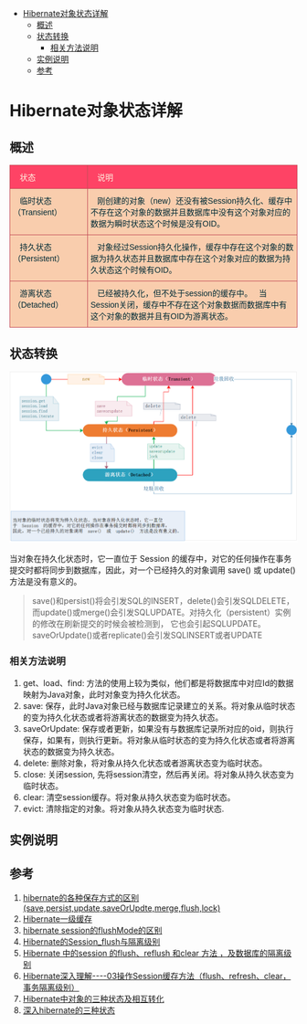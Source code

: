 <!-- TOC -->

- [Hibernate对象状态详解](#hibernate%e5%af%b9%e8%b1%a1%e7%8a%b6%e6%80%81%e8%af%a6%e8%a7%a3)
  - [概述](#%e6%a6%82%e8%bf%b0)
  - [状态转换](#%e7%8a%b6%e6%80%81%e8%bd%ac%e6%8d%a2)
    - [相关方法说明](#%e7%9b%b8%e5%85%b3%e6%96%b9%e6%b3%95%e8%af%b4%e6%98%8e)
  - [实例说明](#%e5%ae%9e%e4%be%8b%e8%af%b4%e6%98%8e)
  - [参考](#%e5%8f%82%e8%80%83)

<!-- /TOC -->
# Hibernate对象状态详解

## 概述

<style type="text/css">
.tg  {border-collapse:collapse;border-color:#C44D58;border-spacing:0;}
.tg td{background-color:#F9CDAD;border-color:#C44D58;border-style:solid;border-width:1px;color:#002b36;
  font-family:Arial, sans-serif;font-size:14px;overflow:hidden;padding:10px 5px;word-break:normal;}
.tg th{background-color:#FE4365;border-color:#C44D58;border-style:solid;border-width:1px;color:#fdf6e3;
  font-family:Arial, sans-serif;font-size:14px;font-weight:normal;overflow:hidden;padding:10px 5px;word-break:normal;}
.tg .tg-0lax{text-align:left;vertical-align:top}
</style>
<table class="tg">
<thead>
  <tr>
    <th class="tg-0lax">&nbsp;&nbsp;&nbsp;状态&nbsp;&nbsp;&nbsp;</th>
    <th class="tg-0lax">&nbsp;&nbsp;&nbsp;说明&nbsp;&nbsp;&nbsp;</th>
  </tr>
</thead>
<tbody>
  <tr>
    <td class="tg-0lax">&nbsp;&nbsp;&nbsp;临时状态（Transient）&nbsp;&nbsp;&nbsp;</td>
    <td class="tg-0lax">&nbsp;&nbsp;&nbsp;刚创建的对象（new）还没有被Session持久化、缓存中不存在这个对象的数据并且数据库中没有这个对象对应的数据为瞬时状态这个时候是没有OID。&nbsp;&nbsp;&nbsp;</td>
  </tr>
  <tr>
    <td class="tg-0lax">&nbsp;&nbsp;&nbsp;持久状态（Persistent）&nbsp;&nbsp;&nbsp;</td>
    <td class="tg-0lax">&nbsp;&nbsp;&nbsp;对象经过Session持久化操作，缓存中存在这个对象的数据为持久状态并且数据库中存在这个对象对应的数据为持久状态这个时候有OID。&nbsp;&nbsp;&nbsp;</td>
  </tr>
  <tr>
    <td class="tg-0lax">&nbsp;&nbsp;&nbsp;游离状态（Detached）&nbsp;&nbsp;&nbsp;</td>
    <td class="tg-0lax">&nbsp;&nbsp;&nbsp;已经被持久化，但不处于session的缓存中。&nbsp;&nbsp;&nbsp;当Session关闭，缓存中不存在这个对象数据而数据库中有这个对象的数据并且有OID为游离状态。&nbsp;&nbsp;&nbsp;</td>
  </tr>
</tbody>
</table>

## 状态转换

<div align=center>

![1588843982557.png](..\images\1588843982557.png)

</div>

当对象在持久化状态时，它一直位于 Session 的缓存中，对它的任何操作在事务提交时都将同步到数据库，因此，对一个已经持久的对象调用 save() 或 update() 方法是没有意义的。

> save()和persist()将会引发SQL的INSERT，delete()会引发SQLDELETE， 而update()或merge()会引发SQLUPDATE。对持久化（persistent）实例的修改在刷新提交的时候会被检测到， 它也会引起SQLUPDATE。saveOrUpdate()或者replicate()会引发SQLINSERT或者UPDATE

### 相关方法说明

1. get、load、find: 方法的使用上较为类似，他们都是将数据库中对应Id的数据映射为Java对象，此时对象变为持久化状态。
2. save: 保存，此时Java对象已经与数据库记录建立的关系。将对象从临时状态的变为持久化状态或者将游离状态的数据变为持久状态。
3. saveOrUpdate: 保存或者更新，如果没有与数据库记录所对应的oid，则执行保存，如果有，则执行更新。将对象从临时状态的变为持久化状态或者将游离状态的数据变为持久状态。
4. delete: 删除对象，将对象从持久化状态或者游离状态变为临时状态。
5. close: 关闭session, 先将session清空，然后再关闭。将对象从持久状态变为临时状态。
6. clear: 清空session缓存。将对象从持久状态变为临时状态。
7. evict: 清除指定的对象。将对象从持久状态变为临时状态.

## 实例说明

## 参考

1. [hibernate的各种保存方式的区别 (save,persist,update,saveOrUpdte,merge,flush,lock)](https://www.cnblogs.com/flqcchblog/p/4619022.html)
2. [Hibernate一级缓存](https://blog.csdn.net/pangqiandou/article/details/53386728)
3. [hibernate session的flushMode的区别](https://blog.csdn.net/looyo/article/details/6309136)
4. [Hibernate的Session_flush与隔离级别](https://blog.csdn.net/lzm1340458776/article/details/32729127)
5. [Hibernate 中的session 的flush、reflush 和clear 方法 ，及数据库的隔离级别](https://blog.csdn.net/chuck_kui/article/details/51531089)
6. [Hibernate深入理解----03操作Session缓存方法（flush、refresh、clear，事务隔离级别）](https://blog.csdn.net/oChangWen/article/details/52582958)
7. [Hibernate中对象的三种状态及相互转化](http://blog.csdn.net/fg2006/article/details/6436517)
8. [深入hibernate的三种状态](https://www.cnblogs.com/xiaoluo501395377/p/3380270.html)

